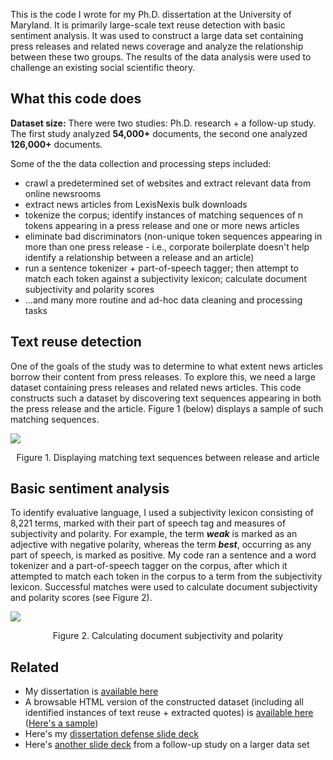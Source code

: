 This is the code I wrote for my Ph.D. dissertation at the University of Maryland. It is primarily
large-scale text reuse detection with basic sentiment analysis. It was used to construct a large
data set containing press releases and related news coverage and analyze the relationship between
these two groups. The results of the data analysis were used to challenge an existing social
scientific theory. 

## What this code does

**Dataset size:** There were two studies: Ph.D. research + a follow-up study.
The first study analyzed **54,000+** documents, the second one analyzed **126,000+** documents. 

Some of the the data collection and processing steps included:
- crawl a predetermined set of websites and extract relevant data from online newsrooms 
- extract news articles from LexisNexis bulk downloads
- tokenize the corpus; identify instances of matching sequences of n tokens appearing in a press
  release and one or more news articles
- eliminate bad discriminators (non-unique token sequences appearing in more than one press release - 
  i.e., corporate boilerplate doesn't help identify a relationship between a release and an
  article)
- run a sentence tokenizer + part-of-speech tagger; then attempt to match each token against a
  subjectivity lexicon; calculate document subjectivity and polarity scores 
-  ...and many more routine and ad-hoc data cleaning and processing tasks


## Text reuse detection
One of the goals of the study was to determine to what extent news articles borrow their content
from press releases. To explore this, we need a large dataset containing press releases and related
news articles. This code constructs such a dataset by discovering text sequences appearing in both
the press release and the article. Figure 1 (below) displays a sample of such matching sequences.

<div class="screenshots">
  <img class="img-fluid noborder" src="http://localhost:8080/projects/phd/matches.png">
  <p align="center">Figure 1. Displaying matching text sequences between release and article</p>
</div>


## Basic sentiment analysis
To identify evaluative language, I used a subjectivity lexicon consisting of 8,221 terms, marked
with their part of speech tag and measures of subjectivity and polarity. For example, the term ***weak***
is marked as an adjective with negative polarity, whereas the term ***best***, occurring as any part of
speech, is marked as positive. My code ran a sentence and a word tokenizer and a part-of-speech
tagger on the corpus, after which it attempted to match each token in the corpus to a term from the
subjectivity lexicon. Successful matches were used to calculate document subjectivity and polarity
scores (see Figure 2). 

<div class="screenshots">
  <img class="img-fluid" src="http://localhost:8080/projects/phd/sentanalysis1.png"> 
  <p align="center">Figure 2. Calculating document subjectivity and polarity</p>
</div>

## Related
* My dissertation is <a target="_blank" href="https://drum.lib.umd.edu/handle/1903/14638">available here</a>
* A browsable HTML version of the constructed dataset (including all identified instances of text
  reuse + extracted quotes) is <a target="_blank" href="http://sergey.cs.uni.edu/phd">available here</a> 
  (<a target="_blank" href="http://sergey.cs.uni.edu/phd/matches/37.html">Here's a sample</a>)
* Here's my <a target="_blank" href="http://sergey.cs.uni.edu/phd/defense.pdf">dissertation defense slide deck</a>
* Here's <a target="_blank" href="http://sergey.cs.uni.edu/phd/fellowship.pdf">another slide deck</a> from a follow-up study on a larger data set
